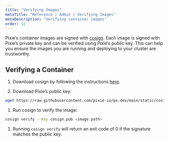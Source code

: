 ```yaml
---
title: "Verifying Images"
metaTitle: "Reference | Admin | Verifying Images"
metaDescription: "Verifying container images"
order: 12 
---
```


Pixie’s container images are signed with [cosign](https://github.com/sigstore/cosign). Each image is signed with Pixie’s private key and can be verified using Pixie’s public key. This can help you ensure the images you are running and deploying to your cluster are trustworthy.  

## Verifying a Container 

1. Download cosign by following the instructions [here](https://docs.sigstore.dev/cosign/installation/).

1. Download Pixie’s public key:

```bash
wget https://raw.githubusercontent.com/pixie-io/px.dev/main/static/cosign.pub
```

1. Run cosign to verify the image:

```bash
cosign verify --key cosign.pub <image path>
```

1. Running `cosign verify` will return an exit code of 0 if the signature matches the public key.
